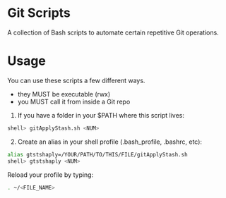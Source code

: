 # Git Scripts
A collection of Bash scripts to automate certain repetitive Git operations.

# Usage

You can use these scripts a few different ways.
* they MUST be executable (rwx)
* you MUST call it from inside a Git repo

1. If you have a folder in your $PATH where this script lives:  
```BASH
shell> gitApplyStash.sh <NUM>
```

2. Create an alias in your shell profile (.bash_profile, .bashrc, etc):  
```BASH
alias gtstshaply=/YOUR/PATH/TO/THIS/FILE/gitApplyStash.sh
shell> gtstshaply <NUM>
```

Reload your profile by typing:
```BASH
. ~/<FILE_NAME>
```

